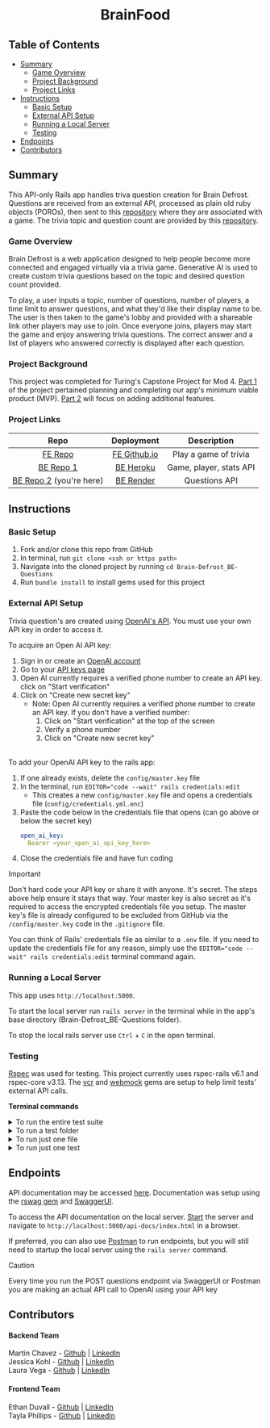 # <center>BrainFood</center>

## Table of Contents
- [Summary](#summary)
  - [Game Overview](#game-overview)
  - [Project Background](#project-background)
  - [Project Links](#project-links)
- [Instructions](#instructions)
  - [Basic Setup](#basic-setup)
  - [External API Setup](#external-api-setup)
  - [Running a Local Server](#running-a-local-server)
  - [Testing](#testing)
- [Endpoints](#endpoints)
- [Contributors](#contributors)

## Summary
This API-only Rails app handles triva question creation for Brain Defrost. Questions are received from an external API, processed as plain old ruby objects (POROs), then sent to this [repository](https://github.com/Brain-Defrost/Brain-Defrost_BE) where they are associated with a game. The trivia topic and question count are provided by this [repository](https://github.com/Brain-Defrost/Brain-Defrost_BE).

### Game Overview
Brain Defrost is a web application designed to help people become more connected and engaged virtually via a trivia game. Generative AI is used to create custom trivia questions based on the topic and desired question count provided.

To play, a user inputs a topic, number of questions, number of players, a time limit to answer questions, and what they'd like their display name to be. The user is then taken to the game's lobby and provided with a shareable link other players may use to join. Once everyone joins, players may start the game and enjoy answering trivia questions. The correct answer and a list of players who answered correctly is displayed after each question.

### Project Background

This project was completed for Turing's Capstone Project for Mod 4. [Part 1](https://mod4.turing.edu/projects/capstone/) of the project pertained planning and completing our app's minimum viable product (MVP). [Part 2](https://mod4.turing.edu/projects/capstone_expansion/) will focus on adding additional features.

### Project Links
|Repo|Deployment|Description|
|:--:|:--:|:--:|
|[FE Repo](https://github.com/Brain-Defrost/Brain-Defrost_FE)|[FE Github.io](https://brain-defrost.github.io/Brain-Defrost_FE/)| Play a game of trivia|
|[BE Repo 1](https://github.com/Brain-Defrost/Brain-Defrost_BE) | [BE Heroku](https://brain-defrost-f8afea5ead0a.herokuapp.com/)| Game, player, stats API|
|[BE Repo 2](https://github.com/Brain-Defrost/Brain-Defrost_BE-Questions) (you're here) |[BE Render](https://brain-defrost-be-questions.onrender.com/)|Questions API|


## Instructions
### Basic Setup
1. Fork and/or clone this repo from GitHub
2. In terminal, run `git clone <ssh or https path>`
3. Navigate into the cloned project by running `cd Brain-Defrost_BE-Questions`
4. Run `bundle install` to install gems used for this project

### External API Setup
Trivia question's are created using [OpenAI's API](https://platform.openai.com/docs/api-reference/introduction). You must use your own API key in order to access it. 

To acquire an Open AI API key:

1. Sign in or create an [OpenAI account](https://platform.openai.com/signup)
2. Go to your [API keys page](https://platform.openai.com/account/api-keys)
3. Open AI currently requires a verified phone number to create an API key.  click on "Start verification"
4. Click on "Create new secret key"
   - Note: Open AI currently requires a verified phone number to create an API key. If you don't have a verified number: 
     1. Click on "Start verification" at the top of the screen
     2. Verify a phone number
     3. Click on "Create new secret key"<br><br>

To add your OpenAI API key to the rails app:

1. If one already exists, delete the `config/master.key` file
2. In the terminal, run `EDITOR="code --wait" rails credentials:edit`
   - This creates a new `config/master.key` file and opens a credentials file (`config/credentials.yml.enc`)
3. Paste the code below in the credentials file that opens (can go above or below the secret key)
    ```yml
    open_ai_key: 
      Bearer <your_open_ai_api_key_here>
    ```
4. Close the credentials file and have fun coding


> [!important]
> Don't hard code your API key or share it with anyone. It's secret. The steps above help ensure it stays that way. Your master key is also secret as it's required to access the encrypted credentials file you setup. The master key's file is already configured to be excluded from GitHub via the `/config/master.key` code in the `.gitignore` file.
>
> You can think of Rails' credentials file as similar to a `.env` file.
> If you need to update the credentials file for any reason, simply use the `EDITOR="code --wait" rails credentials:edit` terminal command again.


### Running a Local Server
This app uses `http://localhost:5000`.

To start the local server run `rails server` in the terminal while in the app's base directory (Brain-Defrost_BE-Questions folder).

To stop the local rails server use `Ctrl` + `C` in the open terminal.

### Testing
[Rspec](https://rspec.info/documentation/) was used for testing. This project currently uses rspec-rails v6.1 and rspec-core v3.13.
The [vcr](https://github.com/vcr/vcr) and [webmock](https://github.com/bblimke/webmock) gems are setup to help limit tests' external API calls. 

**Terminal commands**<br>
<details>
<summary>To run the entire test suite</summary>

```shell
bundle exec rspec spec
```
</details>

<details>
<summary>To run a test folder</summary>

```shell
bundle exec rspec spec/folder_name
# ex: bundle exec rspec spec/models
```
</details>

<details>
<summary>To run just one file</summary>

```shell
bundle exec rspec <path/to/test/file>
# ex: bundle exec rspec spec/poros/question_spec.rb
```
</details>

<details>
<summary>To run just one test</summary>

```shell
bundle exec rspec <path/to/test/file>:test_line
# ex: bundle exec rspec spec/requests/api/v1/questions_spec.rb:20
```
</details>


## Endpoints
API documentation may be accessed [here](https://brain-defrost-be-questions.onrender.com/api-docs/index.html). Documentation was setup using the [rswag gem](https://github.com/rswag/rswag?tab=readme-ov-file) and [SwaggerUI](https://swagger.io/tools/swagger-ui/). 

To access the API documentation on the local server. [Start](#local-server) the server and navigate to `http://localhost:5000/api-docs/index.html` in a browser.

If preferred, you can also use [Postman](https://www.postman.com/) to run endpoints, but you will still need to startup the local server using the `rails server` command.

>[!caution]
> Every time you run the POST questions endpoint via SwaggerUI or Postman you are making an actual API call to OpenAI using your API key

## Contributors
#### Backend Team
Martin Chavez - [Github](https://github.com/laurarvegav) | [LinkedIn](https://www.linkedin.com/in/laurarvegav/)<br>
Jessica Kohl - [Github](https://github.com/kohljd) | [LinkedIn](https://www.linkedin.com/in/jessica-kohl-545785113/) <br>
Laura Vega - [Github](https://github.com/laurarvegav) | [LinkedIn](https://www.linkedin.com/in/laurarvegav/)

#### Frontend Team
Ethan Duvall - [Github](https://github.com/EthanDuvall) | [LinkedIn](https://www.linkedin.com/in/eaduvall/)<br>
Tayla Phillips - [Github](https://github.com/tednaphil) | [LinkedIn](https://www.linkedin.com/in/taylarichardsphillips/)
